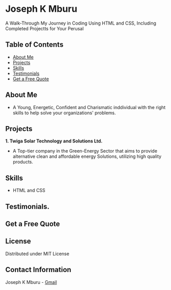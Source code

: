 # Joseph K Mburu
A Walk-Through My Journey in Coding Using HTML and CSS, Including Completed Projectts for Your Perusal
## Table of Contents
- [About Me](#Aboutme)
- [Projects](#Projects)
- [Skills](#Skills)
- [Testimonials](#Testimonials)
- [Get a Free Quote](#GetafreeQuote)

## About Me
- A Young, Energetic, Confident and Charismatic inddividual with the right skills to help solve your organizations' problems.

## Projects
**1. Twiga Solar Technology and Solutions Ltd.**
- A Top-tier company in the Green-Energy Sector that aims to   provide alternative clean and affordable energy Solutions, utilizing high  quality products.

## Skills 
- HTML and CSS

## Testimonials.


## Get a Free Quote

## License

Distributed under MIT License

## Contact Information

Joseph K Mburu - [Gmail](mailto:kabugijoe.jk@gmail.com)
